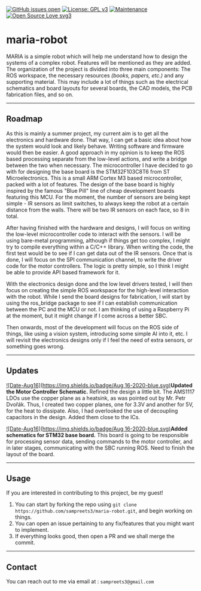 [![GitHub issues open](https://img.shields.io/github/issues/network-tools/shconfparser.svg?maxAge=2592)](https://github.com/sampreets3/maria-robot/issues)
[![License: GPL v3](https://img.shields.io/badge/License-GPLv3-blue.svg)](https://www.gnu.org/licenses/gpl-3.0)
[![Maintenance](https://img.shields.io/badge/Maintained%3F-yes-green.svg)](https://GitHub.com/Naereen/StrapDown.js/graphs/commit-activity)
[![Open Source Love svg3](https://badges.frapsoft.com/os/v3/open-source.svg?v=103)](https://github.com/ellerbrock/open-source-badges/)

# maria-robot

MARIA is a simple robot which will help me understand how to design the systems of a complex robot. Features will be mentioned as they are added.
The organization of the project is divided into three main components: The ROS workspace, the necessary resources *(books, papers, etc.)* and any supporting material. This may include a lot of things such as the electrical schematics and board layouts for several boards, the CAD models, the PCB fabrication files, and so on.

---

## Roadmap

As this is mainly a summer project, my current aim is to get all the electronics and hardware done. That way, I can get a basic idea about how the system would look and likely behave. Writing software and firmware would then be easier. A good approach in my opinion is to keep the ROS based processing separate from the low-level actions, and write a bridge between the two when necessary. The microcontroller I have decided to go with for designing the base board is the STM32F103C8T6 from ST Microelectronics. This is a small ARM Cortex M3 based microcontroller, packed with a lot of features. The design of the base board is highly inspired by the famous "Blue Pill" line of cheap development boards featuring this MCU. For the moment, the number of sensors are being kept simple - IR sensors as limit switches, to always keep the robot at a certain distance from the walls. There will be two IR sensors on each face, so 8 in total.

After having finished with the hardware and designs, I will focus on writing the low-level microcontroller code to interact with the sensors. I will be using bare-metal programming, although if things get too complex, I might try to compile everything within a C/C++ library. When writing the code, the first test would be to see if I can get data out of the IR sensors. Once that is done, I will focus on the SPI communication channel, to write the driver code for the motor controllers. The logic is pretty simple, so I think I might be able to provide API based framework for it.

With the electronics design done and the low level drivers tested, I will then focus on creating the simple ROS workspace for the high-level interaction with the robot. While I send the board designs for fabrication, I will start by using the ros_bridge package to see if I can establish communication between the PC and the MCU or not. I am thinking of using a Raspberry Pi at the moment, but it might change if I come across a better SBC.

Then onwards, most of the development will focus on the ROS side of things, like using a vision system, introducing some simple AI into it, etc. I will revisit the electronics designs only if I feel the need of extra sensors, or something goes wrong.

---

## Updates
[![Date-Aug16](https://img.shields.io/badge/Aug 16-2020-blue.svg)](https://shields.io/)**Updated the Motor Controller Schematic.** Refined the design a little bit. The AMS1117 LDOs use the copper plane as a heatsink, as was pointed out by Mr. Petr Dvořák. Thus, I created two copper planes, one for 3.3V and another for 5V, for the heat to dissipate. Also, I had overlooked the use of decoupling capacitors in the design. Added them close to the ICs.

[![Date-Aug16](https://img.shields.io/badge/Aug 16-2020-blue.svg)](https://shields.io/)**Added schematics for STM32 base board.** This board is going to be responsible for processing sensor data, sending commands to the motor controller, and in later stages, communicating with the SBC running ROS. Need to finish the layout of the board.

---

## Usage

If you are interested in contributing to this project, be my guest!
  1. You can start by forking the repo using `git clone https://github.com/sampreets3/maria-robot.git`, and begin working on things.
  1. You can open an issue pertaining to any fix/features that you might want to implement.
  1. If everything looks good, then open a PR and we shall merge the commit.

---

## Contact

You can reach out to me via email at : `sampreets3@gmail.com`
